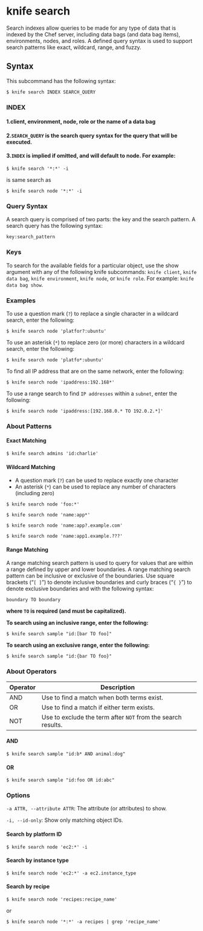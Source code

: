 # knife search

Search indexes allow queries to be made for any type of data that is indexed by the Chef server, including data bags (and data bag items), environments, nodes, and roles. A defined query syntax is used to support search patterns like exact, wildcard, range, and fuzzy. 

## Syntax

This subcommand has the following syntax:

```
$ knife search INDEX SEARCH_QUERY
```

### INDEX

#### 1.client, environment, node, role or the name of a data bag 

#### 2.`SEARCH_QUERY` is the search query syntax for the query that will be executed.

#### 3.`INDEX` is implied if omitted, and will default to node. For example:

```
$ knife search '*:*' -i
```

is same search as 

```
$ knife search node '*:*' -i
```

### Query Syntax

A search query is comprised of two parts: the key and the search pattern. A search query has the following syntax:

```
key:search_pattern
```

### Keys

To search for the available fields for a particular object, use the show argument with any of the following knife subcommands: `knife client`, `knife data bag`, `knife environment`, `knife node`, or `knife role`. For example: `knife data bag show`.

### Examples

To use a question mark (`?`) to replace a single character in a wildcard search, enter the following:

```
$ knife search node 'platfor?:ubuntu'
```

To use an asterisk (`*`) to replace zero (or more) characters in a wildcard search, enter the following:

```
$ knife search node 'platfo*:ubuntu'
```

To find all IP address that are on the same network, enter the following:

```
$ knife search node 'ipaddress:192.168*'
```

To use a range search to find `IP addresses` within a `subnet`, enter the following:

```
$ knife search node 'ipaddress:[192.168.0.* TO 192.0.2.*]'
```

### About Patterns


#### Exact Matching

```
$ knife search admins 'id:charlie'
```

#### Wildcard Matching

* A question mark (`?`) can be used to replace exactly one character
* An asterisk (`*`) can be used to replace any number of characters (including zero)


```
$ knife search node 'foo:*'
```
```
$ knife search node 'name:app*'
```

```
$ knife search node 'name:app?.example.com'
```
```
$ knife search node 'name:app1.example.???'
```

#### Range Matching

A range matching search pattern is used to query for values that are within a range defined by upper and lower boundaries. A range matching search pattern can be inclusive or exclusive of the boundaries. Use square brackets (“`[ ]`”) to denote inclusive boundaries and curly braces (“`{ }`”) to denote exclusive boundaries and with the following syntax:

```
boundary TO boundary
```

**where `TO` is required (and must be capitalized).**

**To search using an inclusive range, enter the following:**

```
$ knife search sample "id:[bar TO foo]"
```
**To search using an exclusive range, enter the following:**

```
$ knife search sample "id:{bar TO foo}"
```

### About Operators

Operator  | Description
------------- | -------------
AND	 | Use to find a match when both terms exist.
OR	 | Use to find a match if either term exists.
NOT | Use to exclude the term after `NOT` from the search results.

#### AND 

```
$ knife search sample "id:b* AND animal:dog"
```
#### OR

```
$ knife search sample "id:foo OR id:abc"
```

### Options

`-a ATTR, --attribute ATTR`: The attribute (or attributes) to show.


`-i, --id-only`: Show only matching object IDs.

#### Search by platform ID

```
$ knife search node 'ec2:*' -i
```

#### Search by instance type

```
$ knife search node 'ec2:*' -a ec2.instance_type
```


#### Search by recipe

```
$ knife search node 'recipes:recipe_name'
```
or 

```
$ knife search node '*:*' -a recipes | grep 'recipe_name'
```



